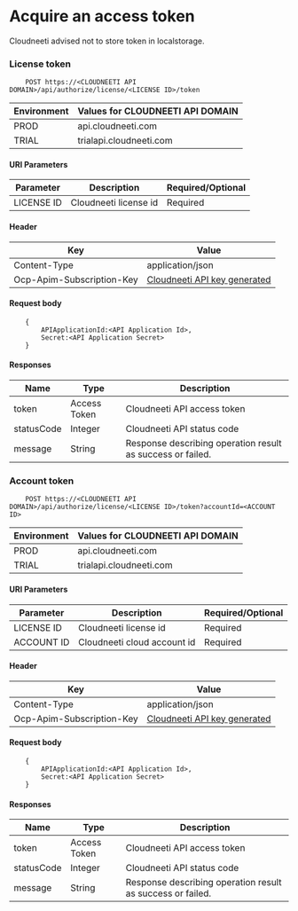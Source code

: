 # Acquire an access token

Cloudneeti advised not to store token in localstorage.

### License token

        POST https://<CLOUDNEETI API DOMAIN>/api/authorize/license/<LICENSE ID>/token

| Environment	| Values for CLOUDNEETI API DOMAIN     |
|---------------|--------------------------------------|
| PROD 	        |   api.cloudneeti.com                 |
| TRIAL 	| trialapi.cloudneeti.com              |

#### URI Parameters

| Parameter           |           Description                                |           Required/Optional  |
|-----------|----------------------------------------------------------------|----------------------------|
| LICENSE ID   |          Cloudneeti license id​              | Required|

#### Header

| Key	        | Value                                |
|---------------|--------------------------------------|
| Content-Type 	                |   application/json                 |
| Ocp-Apim-Subscription-Key 	| [Cloudneeti API key generated](../../administratorGuide/configureCloudneetiAPIAccess/#retrieve-cloudneeti-api-key)             |


#### Request body
        {
            APIApplicationId:<API Application Id>, 
            Secret:<API Application Secret>
        }

#### Responses

| Name           |           Type       |          Description  |
|----------------|----------------------|-----------------------|
| token	     |     Access Token     | Cloudneeti API access token      |
| statusCode |      Integer     | Cloudneeti API status code      |
| message    |      String     | Response describing operation result as success or failed.     |


### Account token

        POST https://<CLOUDNEETI API DOMAIN>/api/authorize/license/<LICENSE ID>/token?accountId=<ACCOUNT ID>

| Environment	| Values for CLOUDNEETI API DOMAIN     |
|---------------|--------------------------------------|
| PROD 	        |   api.cloudneeti.com                 |
| TRIAL 	| trialapi.cloudneeti.com              |


#### URI Parameters

| Parameter           |           Description                                |           Required/Optional  |
|-----------|----------------------------------------------------------------|----------------------------|
| LICENSE ID   |          Cloudneeti license id                    | Required|
| ACCOUNT ID   |          Cloudneeti cloud account id              | Required|

#### Header

| Key	        | Value                                |
|---------------|--------------------------------------|
| Content-Type 	                |   application/json                 |
| Ocp-Apim-Subscription-Key 	| [Cloudneeti API key generated](../../administratorGuide/configureCloudneetiAPIAccess/#retrieve-cloudneeti-api-key)             |


#### Request body
        {
            APIApplicationId:<API Application Id>,
            Secret:<API Application Secret>
        }


#### Responses

| Name           |           Type       |          Description  |
|----------------|----------------------|-----------------------|
| token	     |     Access Token         | Cloudneeti API access token      |
| statusCode |      Integer             | Cloudneeti API status code      |
| message    |      String              | Response describing operation result as success or failed.     |


